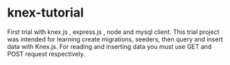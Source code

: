 # knex-tutorial
First trial with knex.js , express.js , node and mysql client. This trial project was intended for learning create migrations, seeders, then query and insert data with Knex.js.
For reading and inserting data you must use GET and POST request respectively. 